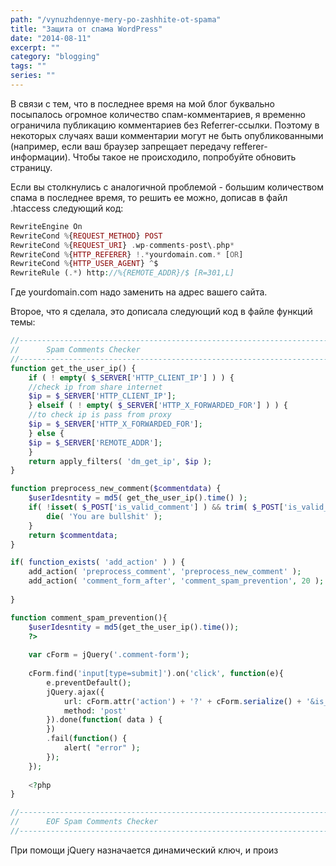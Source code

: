 ```yaml
---
path: "/vynuzhdennye-mery-po-zashhite-ot-spama"
title: "Защита от спама WordPress"
date: "2014-08-11"
excerpt: ""
category: "blogging"
tags: ""
series: ""
---
```


В связи с тем, что в последнее время на мой блог буквально посыпалось огромное количество спам-комментариев, я временно ограничила публикацию комментариев без Referrer-ссылки. Поэтому в некоторых случаях ваши комментарии могут не быть опубликованными (например, если ваш браузер запрещает передачу refferer-информации). Чтобы такое не происходило, попробуйте обновить страницу.

Если вы столкнулись с аналогичной проблемой - большим количеством спама в последнее время, то решить ее можно, дописав в файл .htaccess следующий код:

```php
RewriteEngine On
RewriteCond %{REQUEST_METHOD} POST
RewriteCond %{REQUEST_URI} .wp-comments-post\.php*
RewriteCond %{HTTP_REFERER} !.*yourdomain.com.* [OR]
RewriteCond %{HTTP_USER_AGENT} ^$
RewriteRule (.*) http://%{REMOTE_ADDR}/$ [R=301,L]
```

Где yourdomain.com надо заменить на адрес вашего сайта.

Второе, что я сделала, это дописала следующий код в файле функций темы:

```php
//------------------------------------------------------------------------------------------------
//      Spam Comments Checker
//------------------------------------------------------------------------------------------------
function get_the_user_ip() {
    if ( ! empty( $_SERVER['HTTP_CLIENT_IP'] ) ) {
    //check ip from share internet
    $ip = $_SERVER['HTTP_CLIENT_IP'];
    } elseif ( ! empty( $_SERVER['HTTP_X_FORWARDED_FOR'] ) ) {
    //to check ip is pass from proxy
    $ip = $_SERVER['HTTP_X_FORWARDED_FOR'];
    } else {
    $ip = $_SERVER['REMOTE_ADDR'];
    }
    return apply_filters( 'dm_get_ip', $ip );
}

function preprocess_new_comment($commentdata) {
    $userIdesntity = md5( get_the_user_ip().time() );
    if( !isset( $_POST['is_valid_comment'] ) && trim( $_POST['is_valid_comment'] )== $userIdesntity ) {
        die( 'You are bullshit' );
    }
    return $commentdata;
}

if( function_exists( 'add_action' ) ) {
    add_action( 'preprocess_comment', 'preprocess_new_comment' );
    add_action( 'comment_form_after', 'comment_spam_prevention', 20 );
    
}

function comment_spam_prevention(){
    $userIdesntity = md5(get_the_user_ip().time());
    ?>
    
    var cForm = jQuery('.comment-form');
    
    cForm.find('input[type=submit]').on('click', function(e){
        e.preventDefault();
        jQuery.ajax({
            url: cForm.attr('action') + '?' + cForm.serialize() + '&is_valid_comment=',
            method: 'post'
        }).done(function( data ) {
        })
        .fail(function() {
            alert( "error" );
        });
    });
    
    <?php
}

//------------------------------------------------------------------------------------------------
//      EOF Spam Comments Checker
//------------------------------------------------------------------------------------------------
```

При помощи jQuery назначается динамический ключ, и произ
